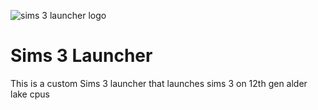 ![sims 3 launcher logo](https://user-images.githubusercontent.com/26278374/170840710-ef70aa2a-088b-4a76-a302-24c6789f4765.png)

# Sims 3 Launcher
This is a custom Sims 3 launcher that launches sims 3 on 12th gen alder lake cpus




